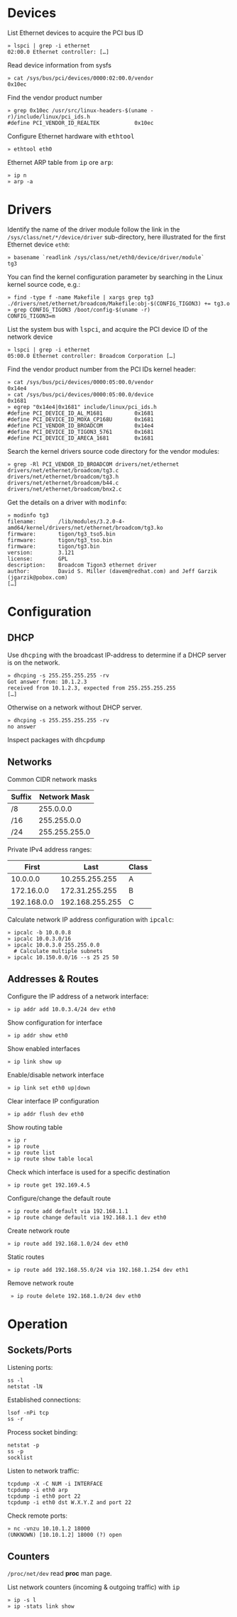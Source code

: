 
# Devices

List Ethernet devices to acquire the PCI bus ID

    » lspci | grep -i ethernet
    02:00.0 Ethernet controller: […]

Read device information from sysfs

    » cat /sys/bus/pci/devices/0000:02:00.0/vendor    
    0x10ec

Find the vendor product number

    » grep 0x10ec /usr/src/linux-headers-$(uname -r)/include/linux/pci_ids.h
    #define PCI_VENDOR_ID_REALTEK           0x10ec

Configure Ethernet hardware with <kbd>ethtool</kbd>

    » ethtool eth0

Ethernet ARP table from <kbd>ip</kbd> ore <kbd>arp</kbd>:

    » ip n
    » arp -a

# Drivers

Identify the name of the driver module follow the link in the `/sys/class/net/*/device/driver`  sub-directory, here illustrated for the first Ethernet device `eth0`:

    » basename `readlink /sys/class/net/eth0/device/driver/module`
    tg3

You can find the kernel configuration parameter by searching in the Linux kernel source code, e.g.:

    » find -type f -name Makefile | xargs grep tg3
    ./drivers/net/ethernet/broadcom/Makefile:obj-$(CONFIG_TIGON3) += tg3.o
    » grep CONFIG_TIGON3 /boot/config-$(uname -r)
    CONFIG_TIGON3=m

List the system bus with <kbd>lspci</kbd>, and acquire the PCI device ID of the network device

    » lspci | grep -i ethernet
    05:00.0 Ethernet controller: Broadcom Corporation […]

Find the vendor product number from the PCI IDs kernel header:

    » cat /sys/bus/pci/devices/0000:05:00.0/vendor
    0x14e4
    » cat /sys/bus/pci/devices/0000:05:00.0/device
    0x1681
    » egrep "0x14e4|0x1681" include/linux/pci_ids.h 
    #define PCI_DEVICE_ID_AL_M1681          0x1681
    #define PCI_DEVICE_ID_MOXA_CP168U       0x1681
    #define PCI_VENDOR_ID_BROADCOM          0x14e4
    #define PCI_DEVICE_ID_TIGON3_5761       0x1681
    #define PCI_DEVICE_ID_ARECA_1681        0x1681

Search the kernel drivers source code directory for the vendor modules: 

    » grep -Rl PCI_VENDOR_ID_BROADCOM drivers/net/ethernet 
    drivers/net/ethernet/broadcom/tg3.c
    drivers/net/ethernet/broadcom/tg3.h
    drivers/net/ethernet/broadcom/b44.c
    drivers/net/ethernet/broadcom/bnx2.c

Get the details on a driver with <kbd>modinfo</kbd>: 

    » modinfo tg3
    filename:       /lib/modules/3.2.0-4-amd64/kernel/drivers/net/ethernet/broadcom/tg3.ko
    firmware:       tigon/tg3_tso5.bin
    firmware:       tigon/tg3_tso.bin
    firmware:       tigon/tg3.bin
    version:        3.121
    license:        GPL
    description:    Broadcom Tigon3 ethernet driver
    author:         David S. Miller (davem@redhat.com) and Jeff Garzik (jgarzik@pobox.com)
    […]



# Configuration

## DHCP

Use <kbd>dhcping</kbd> with the broadcast IP-address to determine if a DHCP server is on the network.

    » dhcping -s 255.255.255.255 -rv
    Got answer from: 10.1.2.3
    received from 10.1.2.3, expected from 255.255.255.255
    […]

Otherwise on a network without DHCP server. 

    » dhcping -s 255.255.255.255 -rv
    no answer

Inspect packages with <kbd>dhcpdump</kbd> 


## Networks

Common CIDR network masks 

| Suffix | Network Mask  |
|--------|---------------|
| /8     | 255.0.0.0     |
| /16    | 255.255.0.0   |
| /24    | 255.255.255.0 | 


Private IPv4 address ranges:

| First       | Last            | Class | 
|-------------|-----------------|-------|
| 10.0.0.0    | 10.255.255.255  | A     |
| 172.16.0.0  | 172.31.255.255  | B     |
| 192.168.0.0 | 192.168.255.255 | C     |

Calculate network IP address configuration with <kbd>ipcalc</kbd>:

    » ipcalc -b 10.0.0.8
    » ipcalc 10.0.3.0/16
    » ipcalc 10.0.3.0 255.255.0.0
      # Calculate multiple subnets
    » ipcalc 10.150.0.0/16 --s 25 25 50

## Addresses & Routes 


Configure the IP address of a network interface:

    » ip addr add 10.0.3.4/24 dev eth0

Show configuration for interface

    » ip addr show eth0

Show enabled interfaces

    » ip link show up

Enable/disable network interface

    » ip link set eth0 up|down

Clear interface IP configuration

    » ip addr flush dev eth0

Show routing table

    » ip r
    » ip route 
    » ip route list
    » ip route show table local

Check which interface is used for a specific destination

    » ip route get 192.169.4.5

Configure/change the default route

    » ip route add default via 192.168.1.1
    » ip route change default via 192.168.1.1 dev eth0 

Create network route

    » ip route add 192.168.1.0/24 dev eth0

Static routes

    » ip route add 192.168.55.0/24 via 192.168.1.254 dev eth1

Remove network route

     » ip route delete 192.168.1.0/24 dev eth0



# Operation

## Sockets/Ports

Listening ports:

    ss -l
    netstat -lN

Established connections:

    lsof -nPi tcp
    ss -r

Process socket binding:

    netstat -p
    ss -p
    socklist

Listen to network traffic:

    tcpdump -X -C NUM -i INTERFACE
    tcpdump -i eth0 arp
    tcpdump -i eth0 port 22
    tcpdump -i eth0 dst W.X.Y.Z and port 22

Check remote ports:

    » nc -vnzu 10.10.1.2 18000
    (UNKNOWN) [10.10.1.2] 18000 (?) open

## Counters

`/proc/net/dev` read **proc** man page.

List network counters (incoming & outgoing traffic) with <kbd>ip</kbd>
 
    » ip -s l
    » ip -stats link show

